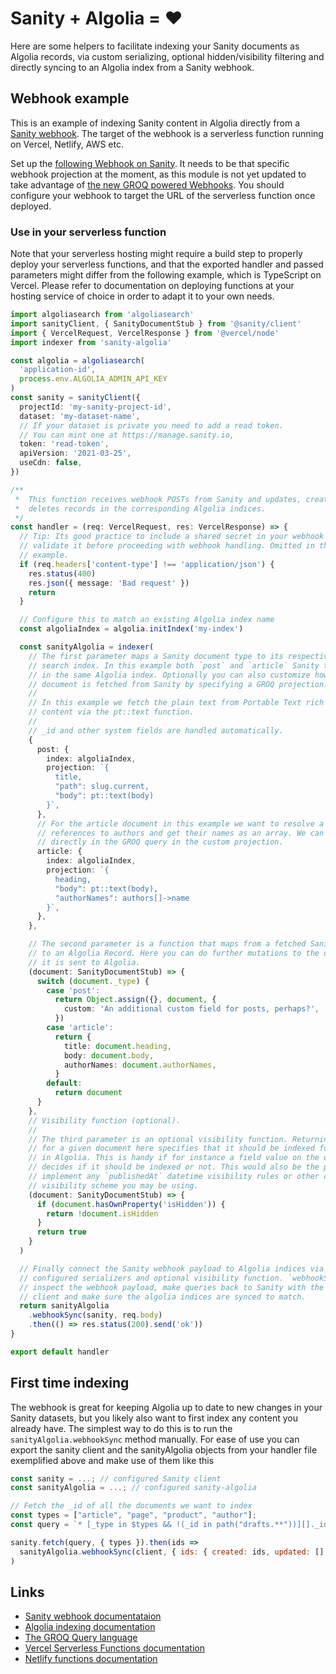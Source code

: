 # Sanity + Algolia = ♥️

Here are some helpers to facilitate indexing your Sanity documents as Algolia records, via custom serializing, optional hidden/visibility filtering and directly syncing to an Algolia index from a Sanity webhook.

## Webhook example

This is an example of indexing Sanity content in Algolia directly from a [Sanity webhook](https://www.sanity.io/docs/webhooks). The target of the webhook is a serverless function running on Vercel, Netlify, AWS etc.

Set up the [following Webhook on Sanity](https://www.sanity.io/manage/webhooks/share?name=Legacy+webhook&description=Recreation+of+legacy+webhooks&url=&on=create&on=delete&on=update&filter=&projection=%7B%0A++%22transactionId%22%3A+_rev%2C%0A++%22projectId%22%3A+sanity%3A%3AprojectId%28%29%2C%0A++%22dataset%22%3A+sanity%3A%3Adataset%28%29%2C%0A++%22ids%22%3A+%7B%0A++++%22created%22%3A+%5B%0A++++%09select%28before%28%29+%3D%3D+null+%26%26+after%28%29+%21%3D+null+%3D%3E+_id%29%0A++++%5D%2C%0A++++%22deleted%22%3A+%5B%0A++++++select%28before%28%29+%21%3D+null+%26%26+after%28%29+%3D%3D+null+%3D%3E+_id%29%0A++++%5D%2C%0A++++%22updated%22%3A+%5B%0A++++++select%28before%28%29+%21%3D+null+%26%26+after%28%29+%21%3D+null+%3D%3E+_id%29%0A++++%5D%2C%0A++++%22all%22%3A+%5B%0A++++++_id%0A++++%5D%0A++%7D%0A%7D&httpMethod=POST&apiVersion=v2021-03-25&includeDrafts=). It needs to be that specific webhook projection at the moment, as this module is not yet updated to take advantage of [the new GROQ powered Webhooks](https://www.sanity.io/blog/introducing-groq-powered-webhooks). You should configure your webhook to target the URL of the serverless function once deployed.

### Use in your serverless function

Note that your serverless hosting might require a build step to properly deploy your serverless functions, and that the exported handler and passed parameters might differ from the following example, which is TypeScript on Vercel. Please refer to documentation on deploying functions at your hosting service of choice in order to adapt it to your own needs.

```typescript
import algoliasearch from 'algoliasearch'
import sanityClient, { SanityDocumentStub } from '@sanity/client'
import { VercelRequest, VercelResponse } from '@vercel/node'
import indexer from 'sanity-algolia'

const algolia = algoliasearch(
  'application-id',
  process.env.ALGOLIA_ADMIN_API_KEY
)
const sanity = sanityClient({
  projectId: 'my-sanity-project-id',
  dataset: 'my-dataset-name',
  // If your dataset is private you need to add a read token.
  // You can mint one at https://manage.sanity.io,
  token: 'read-token',
  apiVersion: '2021-03-25',
  useCdn: false,
})

/**
 *  This function receives webhook POSTs from Sanity and updates, creates or
 *  deletes records in the corresponding Algolia indices.
 */
const handler = (req: VercelRequest, res: VercelResponse) => {
  // Tip: Its good practice to include a shared secret in your webhook URLs and
  // validate it before proceeding with webhook handling. Omitted in this short
  // example.
  if (req.headers['content-type'] !== 'application/json') {
    res.status(400)
    res.json({ message: 'Bad request' })
    return
  }

  // Configure this to match an existing Algolia index name
  const algoliaIndex = algolia.initIndex('my-index')

  const sanityAlgolia = indexer(
    // The first parameter maps a Sanity document type to its respective Algolia
    // search index. In this example both `post` and `article` Sanity types live
    // in the same Algolia index. Optionally you can also customize how the
    // document is fetched from Sanity by specifying a GROQ projection.
    //
    // In this example we fetch the plain text from Portable Text rich text
    // content via the pt::text function.
    //
    // _id and other system fields are handled automatically.
    {
      post: {
        index: algoliaIndex,
        projection: `{
          title,
          "path": slug.current,
          "body": pt::text(body)
        }`,
      },
      // For the article document in this example we want to resolve a list of
      // references to authors and get their names as an array. We can do this
      // directly in the GROQ query in the custom projection.
      article: {
        index: algoliaIndex,
        projection: `{
          heading,
          "body": pt::text(body),
          "authorNames": authors[]->name
        }`,
      },
    },

    // The second parameter is a function that maps from a fetched Sanity document
    // to an Algolia Record. Here you can do further mutations to the data before
    // it is sent to Algolia.
    (document: SanityDocumentStub) => {
      switch (document._type) {
        case 'post':
          return Object.assign({}, document, {
            custom: 'An additional custom field for posts, perhaps?',
          })
        case 'article':
          return {
            title: document.heading,
            body: document.body,
            authorNames: document.authorNames,
          }
        default:
          return document
      }
    },
    // Visibility function (optional).
    //
    // The third parameter is an optional visibility function. Returning `true`
    // for a given document here specifies that it should be indexed for search
    // in Algolia. This is handy if for instance a field value on the document
    // decides if it should be indexed or not. This would also be the place to
    // implement any `publishedAt` datetime visibility rules or other custom
    // visibility scheme you may be using.
    (document: SanityDocumentStub) => {
      if (document.hasOwnProperty('isHidden')) {
        return !document.isHidden
      }
      return true
    }
  )

  // Finally connect the Sanity webhook payload to Algolia indices via the
  // configured serializers and optional visibility function. `webhookSync` will
  // inspect the webhook payload, make queries back to Sanity with the `sanity`
  // client and make sure the algolia indices are synced to match.
  return sanityAlgolia
    .webhookSync(sanity, req.body)
    .then(() => res.status(200).send('ok'))
}

export default handler
```

## First time indexing

The webhook is great for keeping Algolia up to date to new changes in your Sanity datasets, but you likely also want to first index any content you already have. The simplest way to do this is to run the `sanityAlgolia.webhookSync` method manually. For ease of use you can export the sanity client and the sanityAlgolia objects from your handler file exemplified above and make use of them like this

```javascript
const sanity = ...; // configured Sanity client
const sanityAlgolia = ...; // configured sanity-algolia

// Fetch the _id of all the documents we want to index
const types = ["article", "page", "product", "author"];
const query = `* [_type in $types && !(_id in path("drafts.**"))][]._id`

sanity.fetch(query, { types }).then(ids => 
  sanityAlgolia.webhookSync(client, { ids: { created: ids, updated: [], deleted: [] }})
)
```

## Links

- [Sanity webhook documentataion](https://www.sanity.io/docs/webhooks)
- [Algolia indexing documentation](https://www.algolia.com/doc/api-client/methods/indexing/)
- [The GROQ Query language](https://www.sanity.io/docs/groq)
- [Vercel Serverless Functions documentation](https://vercel.com/docs/serverless-functions/introduction)
- [Netlify functions documentation](https://docs.netlify.com/functions/build-with-javascript/)

